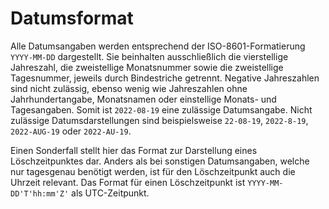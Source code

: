 # Datumsformat

Alle Datumsangaben werden entsprechend der ISO-8601-Formatierung `YYYY-MM-DD` dargestellt. Sie beinhalten
ausschließlich die vierstellige Jahreszahl, die zweistellige Monatsnummer sowie die zweistellige
Tagesnummer, jeweils durch Bindestriche getrennt. Negative Jahreszahlen sind nicht zulässig,
ebenso wenig wie Jahreszahlen ohne Jahrhundertangabe, Monatsnamen oder einstellige Monats- und Tagesangaben.
Somit ist `2022-08-19` eine zulässige Datumsangabe. Nicht zulässige Datumsdarstellungen sind beispielsweise
`22-08-19`, `2022-8-19`, `2022-AUG-19` oder `2022-AU-19`.

Einen Sonderfall stellt hier das Format zur Darstellung eines Löschzeitpunktes dar. Anders als bei sonstigen
Datumsangaben, welche nur tagesgenau benötigt werden, ist für den Löschzeitpunkt auch die Uhrzeit relevant.
Das Format für einen Löschzeitpunkt ist `YYYY-MM-DD'T'hh:mm'Z'` als UTC-Zeitpunkt.
